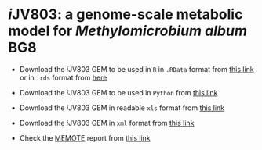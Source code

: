 # *i*JV803: a genome-scale metabolic model for *Methylomicrobium album* BG8
 
 - Download the *i*JV803 GEM to be used in `R` in `.RData` format from [this link](iJV803_M_album_BG8_GEM.RData) or in `.rds` format from [here](iJV803_M_album_BG8_GEM.rds)
 - Download the *i*JV803 GEM to be used in `Python` from [this link](iJV803_M_album_BG8_GEM.json)
 
 - Download the *i*JV803 GEM in readable `xls` format from [this link](iJV803_M_album_BG8_GEM.xls)
 - Download the *i*JV803 GEM in `xml` format from [this link](iJV803_M_album_BG8_GEM.xml)

- Check the [MEMOTE](https://memote.io/) report from [this link](docs/index.html)
